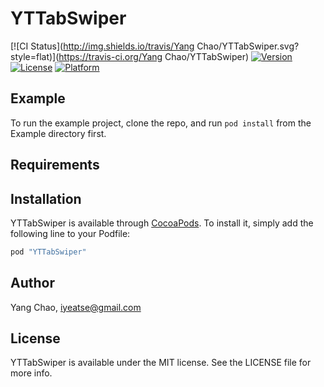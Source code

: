 # YTTabSwiper

[![CI Status](http://img.shields.io/travis/Yang Chao/YTTabSwiper.svg?style=flat)](https://travis-ci.org/Yang Chao/YTTabSwiper)
[![Version](https://img.shields.io/cocoapods/v/YTTabSwiper.svg?style=flat)](http://cocoapods.org/pods/YTTabSwiper)
[![License](https://img.shields.io/cocoapods/l/YTTabSwiper.svg?style=flat)](http://cocoapods.org/pods/YTTabSwiper)
[![Platform](https://img.shields.io/cocoapods/p/YTTabSwiper.svg?style=flat)](http://cocoapods.org/pods/YTTabSwiper)

## Example

To run the example project, clone the repo, and run `pod install` from the Example directory first.

## Requirements

## Installation

YTTabSwiper is available through [CocoaPods](http://cocoapods.org). To install
it, simply add the following line to your Podfile:

```ruby
pod "YTTabSwiper"
```

## Author

Yang Chao, iyeatse@gmail.com

## License

YTTabSwiper is available under the MIT license. See the LICENSE file for more info.

